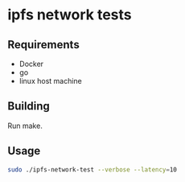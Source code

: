 # ipfs network tests

## Requirements

- Docker
- go
- linux host machine

## Building

Run make.

## Usage

```sh
sudo ./ipfs-network-test --verbose --latency=10
```

